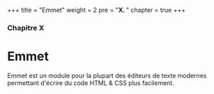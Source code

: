 +++
title = "Emmet"
weight = 2
pre = "<b>X. </b>"
chapter = true
+++

### Chapitre X

# Emmet

Emmet est un module pour la plupart des éditeurs de texte modernes permettant d'écrire du code HTML & CSS plus facilement.